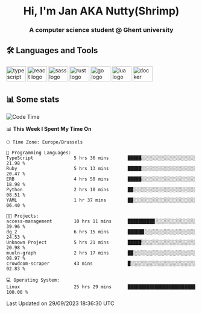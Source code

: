 <h1 align="center">Hi, I'm Jan AKA Nutty(Shrimp)</h1>
<h3 align="center">A computer science student @ Ghent university</h3>

<h2 align="left">🛠️ Languages and Tools</h2>

###

<div align="left">
  <img src="https://cdn.jsdelivr.net/gh/devicons/devicon/icons/typescript/typescript-original.svg" height="40" width="52" alt="typescript logo"  />
  <img src="https://cdn.jsdelivr.net/gh/devicons/devicon/icons/react/react-original.svg" height="40" width="52" alt="react logo"  />
  <img src="https://cdn.jsdelivr.net/gh/devicons/devicon/icons/sass/sass-original.svg" height="40" width="52" alt="sass logo"  />
  <img src="https://cdn.jsdelivr.net/gh/devicons/devicon/icons/rust/rust-plain.svg" height="40" width="52" alt="rust logo"  />
  <img src="https://cdn.jsdelivr.net/gh/devicons/devicon/icons/go/go-original.svg" height="40" width="52" alt="go logo"  />
  <img src="https://cdn.jsdelivr.net/gh/devicons/devicon/icons/lua/lua-original.svg" height="40" width="52" alt="lua logo"  />
  <img src="https://cdn.jsdelivr.net/gh/devicons/devicon/icons/docker/docker-original.svg" height="40" width="52" alt="docker logo"  />
</div>

<h2>📊 Some stats</h2>

<!--START_SECTION:waka-->
![Code Time](http://img.shields.io/badge/Code%20Time-3%2C706%20hrs%2044%20mins-blue)

📊 **This Week I Spent My Time On** 

```text
🕑︎ Time Zone: Europe/Brussels

💬 Programming Languages: 
TypeScript               5 hrs 36 mins       █████░░░░░░░░░░░░░░░░░░░░   21.98 % 
Ruby                     5 hrs 13 mins       █████░░░░░░░░░░░░░░░░░░░░   20.47 % 
ERB                      4 hrs 50 mins       █████░░░░░░░░░░░░░░░░░░░░   18.98 % 
Python                   2 hrs 10 mins       ██░░░░░░░░░░░░░░░░░░░░░░░   08.51 % 
YAML                     1 hr 37 mins        ██░░░░░░░░░░░░░░░░░░░░░░░   06.40 % 

🐱‍💻 Projects: 
access-management        10 hrs 11 mins      ██████████░░░░░░░░░░░░░░░   39.96 % 
dg_2                     6 hrs 15 mins       ██████░░░░░░░░░░░░░░░░░░░   24.53 % 
Unknown Project          5 hrs 21 mins       █████░░░░░░░░░░░░░░░░░░░░   20.98 % 
muuln-graph              2 hrs 17 mins       ██░░░░░░░░░░░░░░░░░░░░░░░   08.97 % 
crowdcom-scraper         43 mins             █░░░░░░░░░░░░░░░░░░░░░░░░   02.83 % 

💻 Operating System: 
Linux                    25 hrs 29 mins      █████████████████████████   100.00 % 
```


 Last Updated on 29/09/2023 18:36:30 UTC
<!--END_SECTION:waka-->
